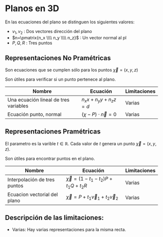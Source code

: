 # Planos en 3D

En las ecuaciones del plano se distinguen los siguientes valores:
* $v_1, v_2$ : Dos vectores dirección del plano 
* $n=\pmatrix{n_x \\\\ n_y \\\\ n_z}$ : Un vector normal al pl
* $P, Q, R$ : Tres puntos


## Representaciones No Pramétricas

Son ecuaciones que se cumplen sólo para los puntos $\vec{\chi}=(x,y,z)$

Son útiles para verificar si un punto pertenece al plano.



| Nombre | Ecuación | Limitaciones |
|---------|----------|-------|
| Una ecuación lineal de tres variables | $n_x x + n_y y + n_z z  = d$ | Varias |
| Ecuación punto, normal | $(\chi - P) \cdot \vec{n}=0$ | Varias |



## Representaciones Pramétricas

El parametro es la varible $t \in \mathbb{R}$. Cada valor de $t$ genera un punto $\vec{\chi}=(x,y,z)$.

Son útiles para encontrar puntos en el plano.

| Nombre | Ecuación | Limitaciones |
|---------|----------|-------|
| Interpolación de tres puntos|$\vec{\chi}=(1-t_1-t_2)P + t_1 Q + t_2 R$ | Varias|
|Ecuacion vectorial del plano| $\vec{\chi}=P + t_1\vec{v}_1 + t_2\vec{v}_2$| Varias|


## Descripción de las limitaciones:
* Varias: Hay varias representaciones para la misma recta.






